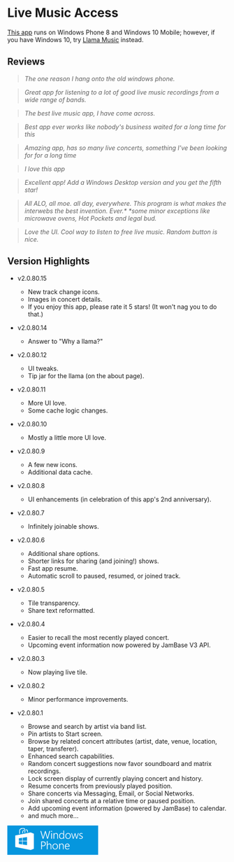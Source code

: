# Live Music Access

<div id="mspb-9WZDNCRDCNJX" class="9WZDNCRDCNJX" style="float: right; margin: 12px;"></div>
<script src="https://storebadge.azureedge.net/src/badge-1.6.1.js"></script>
<script>
mspb('9WZDNCRDCNJX', function(badge) {
document.getElementById('mspb-9WZDNCRDCNJX').innerHTML = badge;
});
</script>

[This app][link-store-lma-legacy] runs on Windows Phone 8 and Windows 10 Mobile; however, if you have Windows 10, try [Llama Music](../llama-music/index.md) instead.

## Reviews

> _The one reason I hang onto the old windows phone._

> _Great app for listening to a lot of good live music recordings from a wide range of bands._

> _The best live music app, I have come across._

> _Best app ever works like nobody's business waited for a long time for this_

> _Amazing app, has so many live concerts, something I've been looking for for a long time_

> _I love this app_

> _Excellent app! Add a Windows Desktop version and you get the fifth star!_

> _All ALO, all moe. all day, everywhere. This program is what makes the interwebs the best invention. Ever.* *some minor exceptions like microwave ovens, Hot Pockets and legal bud._

> _Love the UI. Cool way to listen to free live music. Random button is nice._

## Version Highlights

- v2.0.80.15
  - New track change icons.
  - Images in concert details.
  - If you enjoy this app, please rate it 5 stars! (It won't nag you to do that.)

- v2.0.80.14
  - Answer to "Why a llama?"

- v2.0.80.12
  - UI tweaks.
  - Tip jar for the llama (on the about page).

- v2.0.80.11
  - More UI love.
  - Some cache logic changes.

- v2.0.80.10
  - Mostly a little more UI love.

- v2.0.80.9
  - A few new icons.
  - Additional data cache.

- v2.0.80.8
  - UI enhancements (in celebration of this app's 2nd anniversary).

- v2.0.80.7
  - Infinitely joinable shows.

- v2.0.80.6
  - Additional share options.
  - Shorter links for sharing (and joining!) shows.
  - Fast app resume.
  - Automatic scroll to paused, resumed, or joined track.

- v2.0.80.5
  - Tile transparency.
  - Share text reformatted.

- v2.0.80.4
  - Easier to recall the most recently played concert.
  - Upcoming event information now powered by JamBase V3 API.

- v2.0.80.3
  - Now playing live tile.

- v2.0.80.2
  - Minor performance improvements.

- v2.0.80.1
  - Browse and search by artist via band list.
  - Pin artists to Start screen.
  - Browse by related concert attributes (artist, date, venue, location, taper, transferer).
  - Enhanced search capabilities.
  - Random concert suggestions now favor soundboard and matrix recordings.
  - Lock screen display of currently playing concert and history.
  - Resume concerts from previously played position.
  - Share concerts via Messaging, Email, or Social Networks.
  - Join shared concerts at a relative time or paused position.
  - Add upcoming event information (powered by JamBase) to calendar.
  - and much more...

[![Exclusively available for Windows Phone!](/img/windowsphone_208x67_blu.png)][link-store-lma-legacy]

[link-etree]: https://archive.org/details/etree/
[link-store-lma]: https://www.microsoft.com/store/apps/9WZDNCRDCNJT
[link-store-lma-legacy]: https://www.microsoft.com/store/apps/9WZDNCRDCNJX
